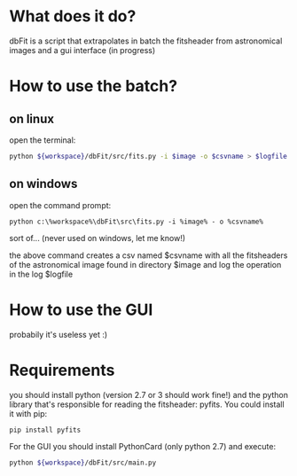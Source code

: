 # What does it do?
dbFit is a script that extrapolates in batch the fitsheader from astronomical images and a gui interface (in progress)

# How to use the batch?
## on linux
open the terminal:

```bash
python ${workspace}/dbFit/src/fits.py -i $image -o $csvname > $logfile
```

## on windows
open the command prompt:

```dosbatch
python c:\%workspace%\dbFit\src\fits.py -i %image% - o %csvname%
```

sort of... (never used on windows, let me know!)

the above command creates a csv named $csvname with all the fitsheaders of the astronomical image found in directory $image
and log the operation in the log $logfile

# How to use the GUI
probabily it's useless yet :)

# Requirements

you should install python (version 2.7 or 3 should work fine!) and the python library that's responsible for reading the fitsheader: pyfits. You could install it with pip:

```bash
pip install pyfits
```

For the GUI you should install PythonCard (only python 2.7) and execute:

```bash
python ${workspace}/dbFit/src/main.py
```
